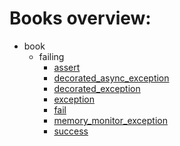 # Books overview:

 * book
     * failing
         * [assert](book/failing/assert.md)
         * [decorated_async_exception](book/failing/decorated_async_exception.md)
         * [decorated_exception](book/failing/decorated_exception.md)
         * [exception](book/failing/exception.md)
         * [fail](book/failing/fail.md)
         * [memory_monitor_exception](book/failing/memory_monitor_exception.md)
         * [success](book/failing/success.md)


